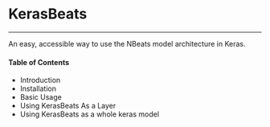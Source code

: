 # KerasBeats
----
An easy, accessible way to use the NBeats model architecture in Keras.

[kerasbeats]: https://raw.githubusercontent.com/JonathanBechtel/KerasBeats/main/common/images/nbeats.PNG "N-Beats Model Architecture"

 #### Table of Contents
   - Introduction
   - Installation
   - Basic Usage
   - Using KerasBeats As a Layer
   - Using KerasBeats as a whole keras model
